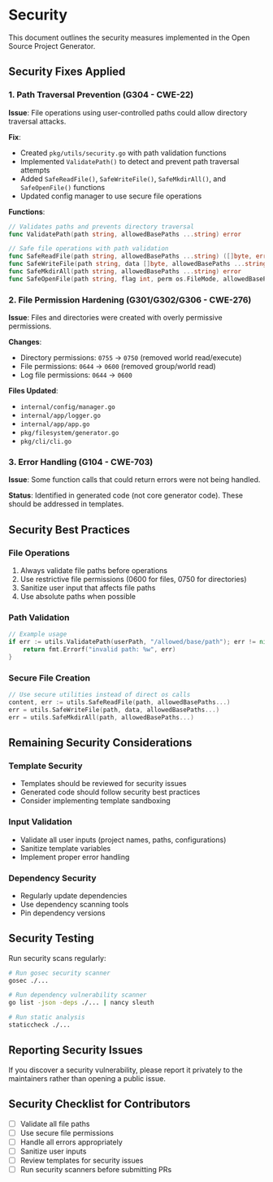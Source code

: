 # Security

This document outlines the security measures implemented in the Open Source Project Generator.

## Security Fixes Applied

### 1. Path Traversal Prevention (G304 - CWE-22)

**Issue**: File operations using user-controlled paths could allow directory traversal attacks.

**Fix**:

- Created `pkg/utils/security.go` with path validation functions
- Implemented `ValidatePath()` to detect and prevent path traversal attempts
- Added `SafeReadFile()`, `SafeWriteFile()`, `SafeMkdirAll()`, and `SafeOpenFile()` functions
- Updated config manager to use secure file operations

**Functions**:

```go
// Validates paths and prevents directory traversal
func ValidatePath(path string, allowedBasePaths ...string) error

// Safe file operations with path validation
func SafeReadFile(path string, allowedBasePaths ...string) ([]byte, error)
func SafeWriteFile(path string, data []byte, allowedBasePaths ...string) error
func SafeMkdirAll(path string, allowedBasePaths ...string) error
func SafeOpenFile(path string, flag int, perm os.FileMode, allowedBasePaths ...string) (*os.File, error)
```

### 2. File Permission Hardening (G301/G302/G306 - CWE-276)

**Issue**: Files and directories were created with overly permissive permissions.

**Changes**:

- Directory permissions: `0755` → `0750` (removed world read/execute)
- File permissions: `0644` → `0600` (removed group/world read)
- Log file permissions: `0644` → `0600`

**Files Updated**:

- `internal/config/manager.go`
- `internal/app/logger.go`
- `internal/app/app.go`
- `pkg/filesystem/generator.go`
- `pkg/cli/cli.go`

### 3. Error Handling (G104 - CWE-703)

**Issue**: Some function calls that could return errors were not being handled.

**Status**: Identified in generated code (not core generator code). These should be addressed in templates.

## Security Best Practices

### File Operations

1. Always validate file paths before operations
2. Use restrictive file permissions (0600 for files, 0750 for directories)
3. Sanitize user input that affects file paths
4. Use absolute paths when possible

### Path Validation

```go
// Example usage
if err := utils.ValidatePath(userPath, "/allowed/base/path"); err != nil {
    return fmt.Errorf("invalid path: %w", err)
}
```

### Secure File Creation

```go
// Use secure utilities instead of direct os calls
content, err := utils.SafeReadFile(path, allowedBasePaths...)
err = utils.SafeWriteFile(path, data, allowedBasePaths...)
err = utils.SafeMkdirAll(path, allowedBasePaths...)
```

## Remaining Security Considerations

### Template Security

- Templates should be reviewed for security issues
- Generated code should follow security best practices
- Consider implementing template sandboxing

### Input Validation

- Validate all user inputs (project names, paths, configurations)
- Sanitize template variables
- Implement proper error handling

### Dependency Security

- Regularly update dependencies
- Use dependency scanning tools
- Pin dependency versions

## Security Testing

Run security scans regularly:

```bash
# Run gosec security scanner
gosec ./...

# Run dependency vulnerability scanner
go list -json -deps ./... | nancy sleuth

# Run static analysis
staticcheck ./...
```

## Reporting Security Issues

If you discover a security vulnerability, please report it privately to the maintainers rather than opening a public issue.

## Security Checklist for Contributors

- [ ] Validate all file paths
- [ ] Use secure file permissions
- [ ] Handle all errors appropriately
- [ ] Sanitize user inputs
- [ ] Review templates for security issues
- [ ] Run security scanners before submitting PRs
